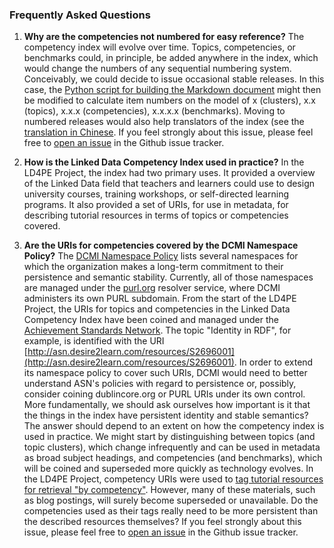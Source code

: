 ### Frequently Asked Questions

1. __Why are the competencies not numbered for easy reference?__  The competency index will evolve over time.  Topics, competencies, or benchmarks could, in principle, be added anywhere in the index, which would change the numbers of any sequential numbering system.  Conceivably, we could decide to issue occasional stable releases.  In this case, the [Python script for building the Markdown document](https://github.com/dcmi/ldci/tree/master/docs/D2695955_to_md.py) might then be modified to calculate item numbers on the model of x (clusters), x.x (topics), x.x.x (competencies), x.x.x.x (benchmarks).  Moving to numbered releases would also help translators of the index (see the [translation in Chinese](http://explore.dublincore.net/wp-content/uploads/sites/2/2015/09/LD4PECompetencyIndex-chinese.pdf).  If you feel strongly about this issue, please feel free to [open an issue](https://github.com/dcmi/ldci/issues) in the Github issue tracker.

2. __How is the Linked Data Competency Index used in practice?__  In the LD4PE Project, the index had two primary uses.  It provided a overview of the Linked Data field that teachers and learners could use to design university courses, training workshops, or self-directed learning programs.  It also provided a set of URIs, for use in metadata, for describing tutorial resources in terms of topics or competencies covered.

3. __Are the URIs for competencies covered by the DCMI Namespace Policy?__ The [DCMI Namespace Policy](http://dublincore.org/documents/dcmi-namespace/) lists several namespaces for which the organization makes a long-term commitment to their persistence and semantic stability.  Currently, all of those namespaces are managed under the [purl.org](http://purl.org) resolver service, where DCMI administers its own PURL subdomain.  From the start of the LD4PE Project, the URIs for topics and competencies in the Linked Data Competency Index have been coined and managed under the [Achievement Standards Network](http://asn.desire2learn.com).  The topic "Identity in RDF", for example, is identified with the URI [http://asn.desire2learn.com/resources/S2696001](http://asn.desire2learn.com/resources/S2696001).  In order to extend its namespace policy to cover such URIs, DCMI would need to better understand ASN's policies with regard to persistence or, possibly, consider coining dublincore.org or PURL URIs under its own control.  More fundamentally, we should ask ourselves how important is it that the things in the index have persistent identity and stable semantics?  The answer should depend to an extent on how the competency index is used in practice.  We might start by distinguishing between topics (and topic clusters), which change infrequently and can be used in metadata as broad subject headings, and competencies (and benchmarks), which will be coined and superseded more quickly as technology evolves.  In the LD4PE Project, competency URIs were used to [tag tutorial resources for retrieval "by competency"](http://explore.dublincore.net/explore-learning-resources-by-competency/).  However, many of these materials, such as blog postings, will surely become superseded or unavailable.  Do the competencies used as their tags really need to be more persistent than the described resources themselves?  If you feel strongly about this issue, please feel free to [open an issue](https://github.com/dcmi/ldci/issues) in the Github issue tracker.

